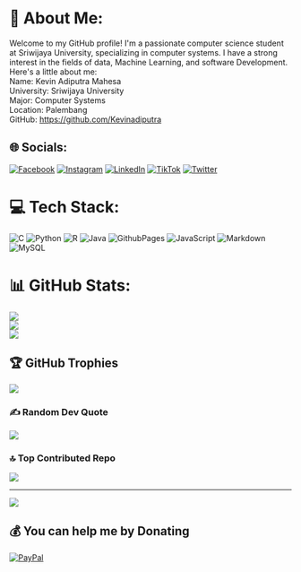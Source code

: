 # 💫 About Me:
Welcome to my GitHub profile! I'm a passionate computer science student at Sriwijaya University, specializing in computer systems. I have a strong interest in the fields of data, Machine Learning, and software Development. Here's a little about me:<br>Name: Kevin Adiputra Mahesa<br>University: Sriwijaya University<br>Major: Computer Systems<br>Location: Palembang<br>GitHub: https://github.com/Kevinadiputra


## 🌐 Socials:
[![Facebook](https://img.shields.io/badge/Facebook-%231877F2.svg?logo=Facebook&logoColor=white)](https://www.facebook.com/kevin.adiputra.1466/) [![Instagram](https://img.shields.io/badge/Instagram-%23E4405F.svg?logo=Instagram&logoColor=white)](https://instagram.com/kevinadiputra66) [![LinkedIn](https://img.shields.io/badge/LinkedIn-%230077B5.svg?logo=linkedin&logoColor=white)](https://www.linkedin.com/in/kevin-adiputra-8339911b3/) [![TikTok](https://img.shields.io/badge/TikTok-%23000000.svg?logo=TikTok&logoColor=white)](https://tiktok.com/@kevinadiputra275) [![Twitter](https://img.shields.io/badge/Twitter-%231DA1F2.svg?logo=Twitter&logoColor=white)](https://twitter.com/Kevintrahesa) 

# 💻 Tech Stack:
![C](https://img.shields.io/badge/c-%2300599C.svg?style=for-the-badge&logo=c&logoColor=white) ![Python](https://img.shields.io/badge/python-3670A0?style=for-the-badge&logo=python&logoColor=ffdd54) ![R](https://img.shields.io/badge/r-%23276DC3.svg?style=for-the-badge&logo=r&logoColor=white) ![Java](https://img.shields.io/badge/java-%23ED8B00.svg?style=for-the-badge&logo=openjdk&logoColor=white) ![GithubPages](https://img.shields.io/badge/github%20pages-121013?style=for-the-badge&logo=github&logoColor=white) ![JavaScript](https://img.shields.io/badge/javascript-%23323330.svg?style=for-the-badge&logo=javascript&logoColor=%23F7DF1E) ![Markdown](https://img.shields.io/badge/markdown-%23000000.svg?style=for-the-badge&logo=markdown&logoColor=white) ![MySQL](https://img.shields.io/badge/mysql-%2300000f.svg?style=for-the-badge&logo=mysql&logoColor=white)
# 📊 GitHub Stats:
![](https://github-readme-stats.vercel.app/api?username=Kevinadiputra&theme=radical&hide_border=false&include_all_commits=true&count_private=false)<br/>
![](https://github-readme-streak-stats.herokuapp.com/?user=Kevinadiputra&theme=radical&hide_border=false)<br/> 
![](https://github-readme-stats.vercel.app/api/top-langs/?username=Kevinadiputra&theme=radical&hide_border=false&include_all_commits=true&count_private=false&layout=compact)

## 🏆 GitHub Trophies
![](https://github-profile-trophy.vercel.app/?username=Kevinadiputra&theme=radical&no-frame=false&no-bg=false&margin-w=4)

### ✍️ Random Dev Quote
![](https://quotes-github-readme.vercel.app/api?type=horizontal&theme=radical)

### 🔝 Top Contributed Repo
![](https://github-contributor-stats.vercel.app/api?username=Kevinadiputra&limit=5&theme=dark&combine_all_yearly_contributions=true)

---
[![](https://visitcount.itsvg.in/api?id=Kevinadiputra&icon=0&color=4)](https://visitcount.itsvg.in)

  ## 💰 You can help me by Donating
  [![PayPal](https://img.shields.io/badge/PayPal-00457C?style=for-the-badge&logo=paypal&logoColor=white)](https://paypal.me/Kevinadiputra66) 

  
<!-- Proudly created with GPRM ( https://gprm.itsvg.in ) -->
